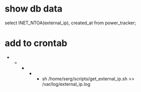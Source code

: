 # show db data
select INET_NTOA(external_ip), created_at from power_tracker;

# add to crontab
* * * * * sh /home/serg/scripts/get_external_ip.sh >> /var/log/external_ip.log

